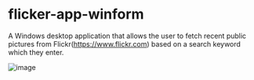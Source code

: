 # flicker-app-winform

A Windows desktop application that allows the user to fetch recent public pictures from Flickr(https://www.flickr.com) based on a search keyword which they enter.

![image](https://user-images.githubusercontent.com/37955433/190709413-d51b4ad7-bbfb-42ed-a7ae-d1776d29c886.png)
